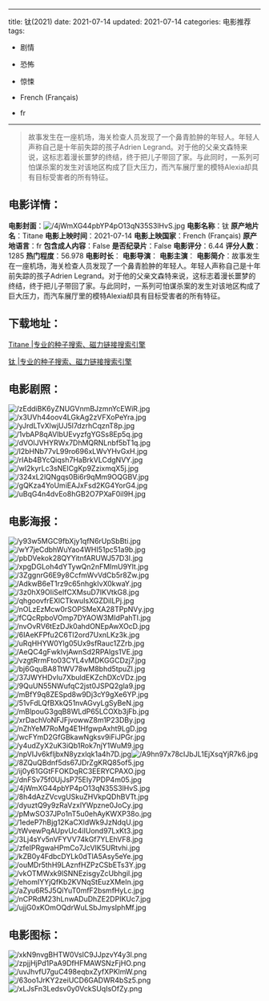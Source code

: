 
---
title: 钛(2021)
date: 2021-07-14
updated: 2021-07-14
categories: 电影推荐
tags:
- 剧情
- 恐怖
- 惊悚

- French (Français)
- fr
---


> 故事发生在一座机场，海关检查人员发现了一个鼻青脸肿的年轻人。年轻人声称自己是十年前失踪的孩子Adrien Legrand。对于他的父亲文森特来说，这标志着漫长噩梦的终结，终于把儿子带回了家。与此同时，一系列可怕谋杀案的发生对该地区构成了巨大压力，而汽车展厅里的模特Alexia却具有目标受害者的所有特征。

## **电影详情**：

**电影封面**：<img src="https://image.tmdb.org/t/p/w200/4jWmXG44pbYP4pO13qN35S3lHvS.jpg" alt="/4jWmXG44pbYP4pO13qN35S3lHvS.jpg" title="/4jWmXG44pbYP4pO13qN35S3lHvS.jpg">
**电影名称**：钛
**原产地片名**：Titane
**电影上映时间**：2021-07-14
**电影上映国家**：French (Français)
**原产地语言**：fr
**包含成人内容**：False
**是否纪录片**：False
**电影评分**：6.44
**评分人数**：1285
**热门程度**：56.978
**电影时长**：
**电影导演**：
**电影主演**：
**电影简介**：故事发生在一座机场，海关检查人员发现了一个鼻青脸肿的年轻人。年轻人声称自己是十年前失踪的孩子Adrien Legrand。对于他的父亲文森特来说，这标志着漫长噩梦的终结，终于把儿子带回了家。与此同时，一系列可怕谋杀案的发生对该地区构成了巨大压力，而汽车展厅里的模特Alexia却具有目标受害者的所有特征。

## **下载地址**：
[Titane |专业的种子搜索、磁力链接搜索引擎](https://movie.amd794.com:2083/?search=Titane&ordering=&mode=match_phrase&page_size=10&page=1)

[钛 |专业的种子搜索、磁力链接搜索引擎](https://movie.amd794.com:2083/?search=%E9%92%9B&ordering=&mode=match_phrase&page_size=10&page=1)
 

## **电影剧照**：
<img src="https://image.tmdb.org/t/p/original/zEddiBK6yZNUGVnmBJzmnYcEWiR.jpg" alt="/zEddiBK6yZNUGVnmBJzmnYcEWiR.jpg" title="/zEddiBK6yZNUGVnmBJzmnYcEWiR.jpg"><img src="https://image.tmdb.org/t/p/original/x3UVh44oov4LGkAg2zVFXoPeYra.jpg" alt="/x3UVh44oov4LGkAg2zVFXoPeYra.jpg" title="/x3UVh44oov4LGkAg2zVFXoPeYra.jpg"><img src="https://image.tmdb.org/t/p/original/yJrdLTvXlwjUJ5l7dzrhCqznT8p.jpg" alt="/yJrdLTvXlwjUJ5l7dzrhCqznT8p.jpg" title="/yJrdLTvXlwjUJ5l7dzrhCqznT8p.jpg"><img src="https://image.tmdb.org/t/p/original/1vbAP8qAVIbUEvyzfgYGSs8Ep5q.jpg" alt="/1vbAP8qAVIbUEvyzfgYGSs8Ep5q.jpg" title="/1vbAP8qAVIbUEvyzfgYGSs8Ep5q.jpg"><img src="https://image.tmdb.org/t/p/original/dVOlJVHYRWx7DhMQRNLnbf5bT1q.jpg" alt="/dVOlJVHYRWx7DhMQRNLnbf5bT1q.jpg" title="/dVOlJVHYRWx7DhMQRNLnbf5bT1q.jpg"><img src="https://image.tmdb.org/t/p/original/l2bHNb77vL99ro696xLWvYHvGxH.jpg" alt="/l2bHNb77vL99ro696xLWvYHvGxH.jpg" title="/l2bHNb77vL99ro696xLWvYHvGxH.jpg"><img src="https://image.tmdb.org/t/p/original/rIAb4BYcQiqsh7HaBrkVLCdgNVY.jpg" alt="/rIAb4BYcQiqsh7HaBrkVLCdgNVY.jpg" title="/rIAb4BYcQiqsh7HaBrkVLCdgNVY.jpg"><img src="https://image.tmdb.org/t/p/original/wI2kyrLc3sNElCgKp9ZzixmqX5j.jpg" alt="/wI2kyrLc3sNElCgKp9ZzixmqX5j.jpg" title="/wI2kyrLc3sNElCgKp9ZzixmqX5j.jpg"><img src="https://image.tmdb.org/t/p/original/324xL2lQNgqs0Bi6r9qMm9OQGBV.jpg" alt="/324xL2lQNgqs0Bi6r9qMm9OQGBV.jpg" title="/324xL2lQNgqs0Bi6r9qMm9OQGBV.jpg"><img src="https://image.tmdb.org/t/p/original/gQKza4YoUmiEAJxFsd2KG4YorG4.jpg" alt="/gQKza4YoUmiEAJxFsd2KG4YorG4.jpg" title="/gQKza4YoUmiEAJxFsd2KG4YorG4.jpg"><img src="https://image.tmdb.org/t/p/original/uBqG4n4dvEo8hGB2O7PXaF0il9H.jpg" alt="/uBqG4n4dvEo8hGB2O7PXaF0il9H.jpg" title="/uBqG4n4dvEo8hGB2O7PXaF0il9H.jpg">

## **电影海报**：
<img src="https://image.tmdb.org/t/p/original/y93w5MGC9fbXjy1qfN6rUpSbBti.jpg" alt="/y93w5MGC9fbXjy1qfN6rUpSbBti.jpg" title="/y93w5MGC9fbXjy1qfN6rUpSbBti.jpg"><img src="https://image.tmdb.org/t/p/original/wY7jeCdbhWuYao4WHI51pc51a9b.jpg" alt="/wY7jeCdbhWuYao4WHI51pc51a9b.jpg" title="/wY7jeCdbhWuYao4WHI51pc51a9b.jpg"><img src="https://image.tmdb.org/t/p/original/pbDVekok28QYYitnfARUWJ57D3I.jpg" alt="/pbDVekok28QYYitnfARUWJ57D3I.jpg" title="/pbDVekok28QYYitnfARUWJ57D3I.jpg"><img src="https://image.tmdb.org/t/p/original/xpgDGLoh4dYTywQn2nFMImU9Ylt.jpg" alt="/xpgDGLoh4dYTywQn2nFMImU9Ylt.jpg" title="/xpgDGLoh4dYTywQn2nFMImU9Ylt.jpg"><img src="https://image.tmdb.org/t/p/original/3ZggnrG6E9y8CcfmWvVdCb5r8Zw.jpg" alt="/3ZggnrG6E9y8CcfmWvVdCb5r8Zw.jpg" title="/3ZggnrG6E9y8CcfmWvVdCb5r8Zw.jpg"><img src="https://image.tmdb.org/t/p/original/AdkwB6eT1rz9c65nhgkIvX0kwaY.jpg" alt="/AdkwB6eT1rz9c65nhgkIvX0kwaY.jpg" title="/AdkwB6eT1rz9c65nhgkIvX0kwaY.jpg"><img src="https://image.tmdb.org/t/p/original/3z0hX9OIiSeIfCXMsuD7IKVtkG8.jpg" alt="/3z0hX9OIiSeIfCXMsuD7IKVtkG8.jpg" title="/3z0hX9OIiSeIfCXMsuD7IKVtkG8.jpg"><img src="https://image.tmdb.org/t/p/original/qhgoovfrEXlCTkwuIsXGZDilLPj.jpg" alt="/qhgoovfrEXlCTkwuIsXGZDilLPj.jpg" title="/qhgoovfrEXlCTkwuIsXGZDilLPj.jpg"><img src="https://image.tmdb.org/t/p/original/nOLzEzMcw0rSOPSMeXA28TPpNVy.jpg" alt="/nOLzEzMcw0rSOPSMeXA28TPpNVy.jpg" title="/nOLzEzMcw0rSOPSMeXA28TPpNVy.jpg"><img src="https://image.tmdb.org/t/p/original/fCQcRpboVOmp7DYAOW3MIdPahTI.jpg" alt="/fCQcRpboVOmp7DYAOW3MIdPahTI.jpg" title="/fCQcRpboVOmp7DYAOW3MIdPahTI.jpg"><img src="https://image.tmdb.org/t/p/original/nvOvRV6tEzDJk0ahdONEpAwXOcD.jpg" alt="/nvOvRV6tEzDJk0ahdONEpAwXOcD.jpg" title="/nvOvRV6tEzDJk0ahdONEpAwXOcD.jpg"><img src="https://image.tmdb.org/t/p/original/6IAeKFPfu2C6Tl2ord7UxnLKz3k.jpg" alt="/6IAeKFPfu2C6Tl2ord7UxnLKz3k.jpg" title="/6IAeKFPfu2C6Tl2ord7UxnLKz3k.jpg"><img src="https://image.tmdb.org/t/p/original/uRqHHYW0Ylg05Ux9sfRauc1ZZrb.jpg" alt="/uRqHHYW0Ylg05Ux9sfRauc1ZZrb.jpg" title="/uRqHHYW0Ylg05Ux9sfRauc1ZZrb.jpg"><img src="https://image.tmdb.org/t/p/original/AeQC4gFwkIvjAwnSd2RPAlgs1VE.jpg" alt="/AeQC4gFwkIvjAwnSd2RPAlgs1VE.jpg" title="/AeQC4gFwkIvjAwnSd2RPAlgs1VE.jpg"><img src="https://image.tmdb.org/t/p/original/vzgtRrmFto03CYL4vMDKGGCDzj7.jpg" alt="/vzgtRrmFto03CYL4vMDKGGCDzj7.jpg" title="/vzgtRrmFto03CYL4vMDKGGCDzj7.jpg"><img src="https://image.tmdb.org/t/p/original/bj6GquBA8TtWV78wM8bhd5tpuZl.jpg" alt="/bj6GquBA8TtWV78wM8bhd5tpuZl.jpg" title="/bj6GquBA8TtWV78wM8bhd5tpuZl.jpg"><img src="https://image.tmdb.org/t/p/original/37JWYHDvIu7XbuldEKZchDXcVDz.jpg" alt="/37JWYHDvIu7XbuldEKZchDXcVDz.jpg" title="/37JWYHDvIu7XbuldEKZchDXcVDz.jpg"><img src="https://image.tmdb.org/t/p/original/9QuUN55NWufqC2jst0JSPQ2gla9.jpg" alt="/9QuUN55NWufqC2jst0JSPQ2gla9.jpg" title="/9QuUN55NWufqC2jst0JSPQ2gla9.jpg"><img src="https://image.tmdb.org/t/p/original/mBfY9q8ZESpd8w9Dj3cY9gXe6YP.jpg" alt="/mBfY9q8ZESpd8w9Dj3cY9gXe6YP.jpg" title="/mBfY9q8ZESpd8w9Dj3cY9gXe6YP.jpg"><img src="https://image.tmdb.org/t/p/original/51vFdLQfBXkQ51nvAGvyLgSyBeN.jpg" alt="/51vFdLQfBXkQ51nvAGvyLgSyBeN.jpg" title="/51vFdLQfBXkQ51nvAGvyLgSyBeN.jpg"><img src="https://image.tmdb.org/t/p/original/mBlpouG3gqB8WLdP65LCOXb3jFb.jpg" alt="/mBlpouG3gqB8WLdP65LCOXb3jFb.jpg" title="/mBlpouG3gqB8WLdP65LCOXb3jFb.jpg"><img src="https://image.tmdb.org/t/p/original/xrDachVoNFJFjvowwZ8m1P23DBy.jpg" alt="/xrDachVoNFJFjvowwZ8m1P23DBy.jpg" title="/xrDachVoNFJFjvowwZ8m1P23DBy.jpg"><img src="https://image.tmdb.org/t/p/original/nZhYeM7RoMg4E1HfgwpAxht9LgD.jpg" alt="/nZhYeM7RoMg4E1HfgwpAxht9LgD.jpg" title="/nZhYeM7RoMg4E1HfgwpAxht9LgD.jpg"><img src="https://image.tmdb.org/t/p/original/wcFYmD2GfGBkawNgksv9iFiJPGr.jpg" alt="/wcFYmD2GfGBkawNgksv9iFiJPGr.jpg" title="/wcFYmD2GfGBkawNgksv9iFiJPGr.jpg"><img src="https://image.tmdb.org/t/p/original/y4udZyX2uK3iQb1Rok7njY1WuM9.jpg" alt="/y4udZyX2uK3iQb1Rok7njY1WuM9.jpg" title="/y4udZyX2uK3iQb1Rok7njY1WuM9.jpg"><img src="https://image.tmdb.org/t/p/original/npVIJv6kfljbxN8yzxlqk1a4h7D.jpg" alt="/npVIJv6kfljbxN8yzxlqk1a4h7D.jpg" title="/npVIJv6kfljbxN8yzxlqk1a4h7D.jpg"><img src="https://image.tmdb.org/t/p/original/A9hn97x78cIJbJL1EjXsqYjR7k6.jpg" alt="/A9hn97x78cIJbJL1EjXsqYjR7k6.jpg" title="/A9hn97x78cIJbJL1EjXsqYjR7k6.jpg"><img src="https://image.tmdb.org/t/p/original/8ZQuQBdnf5ds67JDrZgKRQ85of5.jpg" alt="/8ZQuQBdnf5ds67JDrZgKRQ85of5.jpg" title="/8ZQuQBdnf5ds67JDrZgKRQ85of5.jpg"><img src="https://image.tmdb.org/t/p/original/ij0y61GGtFFOKDqRC3EERYCPAXO.jpg" alt="/ij0y61GGtFFOKDqRC3EERYCPAXO.jpg" title="/ij0y61GGtFFOKDqRC3EERYCPAXO.jpg"><img src="https://image.tmdb.org/t/p/original/dnFSv75f0UjJsP75EIy7PDP4m05.jpg" alt="/dnFSv75f0UjJsP75EIy7PDP4m05.jpg" title="/dnFSv75f0UjJsP75EIy7PDP4m05.jpg"><img src="https://image.tmdb.org/t/p/original/4jWmXG44pbYP4pO13qN35S3lHvS.jpg" alt="/4jWmXG44pbYP4pO13qN35S3lHvS.jpg" title="/4jWmXG44pbYP4pO13qN35S3lHvS.jpg"><img src="https://image.tmdb.org/t/p/original/8h4dAzZVcvgUSkuZHVkpQDhBVTt.jpg" alt="/8h4dAzZVcvgUSkuZHVkpQDhBVTt.jpg" title="/8h4dAzZVcvgUSkuZHVkpQDhBVTt.jpg"><img src="https://image.tmdb.org/t/p/original/dyuztQ9y9zRaVzxlYWpzne0JoCy.jpg" alt="/dyuztQ9y9zRaVzxlYWpzne0JoCy.jpg" title="/dyuztQ9y9zRaVzxlYWpzne0JoCy.jpg"><img src="https://image.tmdb.org/t/p/original/pMwSO37JPo1nT5u0ehAyKWXP38o.jpg" alt="/pMwSO37JPo1nT5u0ehAyKWXP38o.jpg" title="/pMwSO37JPo1nT5u0ehAyKWXP38o.jpg"><img src="https://image.tmdb.org/t/p/original/1edeP7hBjg12KaCXldWk9JzNdqU.jpg" alt="/1edeP7hBjg12KaCXldWk9JzNdqU.jpg" title="/1edeP7hBjg12KaCXldWk9JzNdqU.jpg"><img src="https://image.tmdb.org/t/p/original/tWvewPqAUpvUc4iIUond97LxKt3.jpg" alt="/tWvewPqAUpvUc4iIUond97LxKt3.jpg" title="/tWvewPqAUpvUc4iIUond97LxKt3.jpg"><img src="https://image.tmdb.org/t/p/original/3Lj4sYv5nVFYVV74kGf7YLEhVF8.jpg" alt="/3Lj4sYv5nVFYVV74kGf7YLEhVF8.jpg" title="/3Lj4sYv5nVFYVV74kGf7YLEhVF8.jpg"><img src="https://image.tmdb.org/t/p/original/zfeIPRgwaHPmCo7JcVIK5URtvhi.jpg" alt="/zfeIPRgwaHPmCo7JcVIK5URtvhi.jpg" title="/zfeIPRgwaHPmCo7JcVIK5URtvhi.jpg"><img src="https://image.tmdb.org/t/p/original/kZB0y4FdbcDYLk0dTlA5Asy5eYe.jpg" alt="/kZB0y4FdbcDYLk0dTlA5Asy5eYe.jpg" title="/kZB0y4FdbcDYLk0dTlA5Asy5eYe.jpg"><img src="https://image.tmdb.org/t/p/original/ouMDr5thH9LAznfHZPzCSbETs3Y.jpg" alt="/ouMDr5thH9LAznfHZPzCSbETs3Y.jpg" title="/ouMDr5thH9LAznfHZPzCSbETs3Y.jpg"><img src="https://image.tmdb.org/t/p/original/vkOTMWxk9lSNNEzisgyZcUbhgil.jpg" alt="/vkOTMWxk9lSNNEzisgyZcUbhgil.jpg" title="/vkOTMWxk9lSNNEzisgyZcUbhgil.jpg"><img src="https://image.tmdb.org/t/p/original/ehomIYYjQfKb2KVNqStEuzXMeIn.jpg" alt="/ehomIYYjQfKb2KVNqStEuzXMeIn.jpg" title="/ehomIYYjQfKb2KVNqStEuzXMeIn.jpg"><img src="https://image.tmdb.org/t/p/original/aZyu6R5J5QiYuT0mfF2bsmfHyLc.jpg" alt="/aZyu6R5J5QiYuT0mfF2bsmfHyLc.jpg" title="/aZyu6R5J5QiYuT0mfF2bsmfHyLc.jpg"><img src="https://image.tmdb.org/t/p/original/nCPRdM23hLnwADuDhZE2DPIKUc7.jpg" alt="/nCPRdM23hLnwADuDhZE2DPIKUc7.jpg" title="/nCPRdM23hLnwADuDhZE2DPIKUc7.jpg"><img src="https://image.tmdb.org/t/p/original/ujjG0xKOmOQdrWuLSbJmysIphMf.jpg" alt="/ujjG0xKOmOQdrWuLSbJmysIphMf.jpg" title="/ujjG0xKOmOQdrWuLSbJmysIphMf.jpg">

## **电影图标**：
<img src="https://image.tmdb.org/t/p/original/xkN9nvgBHTW0VsIC9JJpzvY4y3l.png" alt="/xkN9nvgBHTW0VsIC9JJpzvY4y3l.png" title="/xkN9nvgBHTW0VsIC9JJpzvY4y3l.png"><img src="https://image.tmdb.org/t/p/original/zpjjHjPd1PaA9DfHFMAWSNzFjHO.png" alt="/zpjjHjPd1PaA9DfHFMAWSNzFjHO.png" title="/zpjjHjPd1PaA9DfHFMAWSNzFjHO.png"><img src="https://image.tmdb.org/t/p/original/uvJhvfU7guC498eqbxZyfXPKlmW.png" alt="/uvJhvfU7guC498eqbxZyfXPKlmW.png" title="/uvJhvfU7guC498eqbxZyfXPKlmW.png"><img src="https://image.tmdb.org/t/p/original/63oo1JrKY2zeiUCD6GADWR4bSz5.png" alt="/63oo1JrKY2zeiUCD6GADWR4bSz5.png" title="/63oo1JrKY2zeiUCD6GADWR4bSz5.png"><img src="https://image.tmdb.org/t/p/original/xLJsFn3Ledsv0y0VckSUqIsOfZy.png" alt="/xLJsFn3Ledsv0y0VckSUqIsOfZy.png" title="/xLJsFn3Ledsv0y0VckSUqIsOfZy.png">
